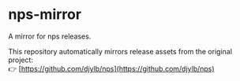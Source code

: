# nps-mirror
A mirror for nps releases.

This repository automatically mirrors release assets from the original project:  
👉 [https://github.com/djylb/nps](https://github.com/djylb/nps)
